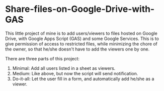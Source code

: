 # Share-files-on-Google-Drive-with-GAS
This little project of mine is to add users/viewers to files hosted on Google Drive, with Google Apps Script (GAS) and some Google Services. This is to give permission of access to restricted files, while minimizing the chore of the owner, so that he/she doesn't have to add the viewers one by one.

There are three parts of this project:
1. Minimal: Add all users listed in a sheet as viewers.
2. Medium: Like above, but now the script will send notification.
3. Do-it-all: Let the user fill in a form, and automatically add he/she as a viewer.
